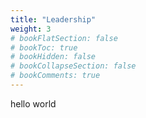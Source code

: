```yaml
---
title: "Leadership"
weight: 3
# bookFlatSection: false
# bookToc: true
# bookHidden: false
# bookCollapseSection: false
# bookComments: true
---
```

hello world
